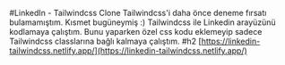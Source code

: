 #LinkedIn - Tailwindcss Clone
Tailwindcss'i daha önce deneme fırsatı bulamamıştım. Kısmet bugüneymiş :)
Tailwindcss ile Linkedin arayüzünü kodlamaya çalıştım. Bunu yaparken özel css kodu eklemeyip sadece Tailwindcss classlarına bağlı kalmaya çalıştım.
#h2
[https://linkedin-tailwindcss.netlify.app/](https://linkedin-tailwindcss.netlify.app/)
